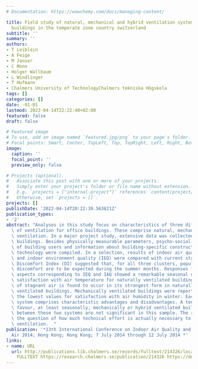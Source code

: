 ```yaml
---
# Documentation: https://wowchemy.com/docs/managing-content/

title: Field study of natural, mechanical and hybrid ventilation systems of 27 office
  buildings in the temperate zone country switzerland
subtitle: ''
summary: ''
authors:
- T Leiblein
- A Feige
- M Janser
- C Monn
- Holger Wallbaum
- L Windlinger
- T Hofmann
- Chalmers University of TechnologyChalmers tekniska Högskola
tags: []
categories: []
date: -01-01
lastmod: 2022-04-14T22:22:40+02:00
featured: false
draft: false

# Featured image
# To use, add an image named `featured.jpg/png` to your page's folder.
# Focal points: Smart, Center, TopLeft, Top, TopRight, Left, Right, BottomLeft, Bottom, BottomRight.
image:
  caption: ''
  focal_point: ''
  preview_only: false

# Projects (optional).
#   Associate this post with one or more of your projects.
#   Simply enter your project's folder or file name without extension.
#   E.g. `projects = ["internal-project"]` references `content/project/deep-learning/index.md`.
#   Otherwise, set `projects = []`.
projects: []
publishDate: '2022-04-14T20:22:39.563621Z'
publication_types:
- '2'
abstract: "Analyses in this study focus on characteristics of three different clusters\
  \ of ventilation for office buildings. These comprise natural, mechanical and hybrid\
  \ ventilation. In a major project study, extensive data was collected from 27 office\
  \ buildings. Besides physically measurable parameters, psycho-social-oriented surveys\
  \ of building users and information about building-specific constructional or building\
  \ technology were compiled. In a selection, results of indoor air quality (IAQ)\
  \ and indoor environment quality (IEQ) were compared with current standards. Thom's\
  \ Discomfort Index (DI) suggested that, for all three clusters, populations feeling\
  \ discomfort are to be expected during the summer months. Responses for certain\
  \ aspects corresponding to IEQ and IAQ showed a remarkable seasonal divergence of\
  \ satisfaction with air temperature for naturally ventilated buildings. The appearance\
  \ of stagnant air is found to occur in its strongest form in naturally and hybrid\
  \ ventilated buildings. Mechanically ventilated buildings were reported as having\
  \ the lowest values for satisfaction with air humidity in winter. Each ventilation\
  \ system comprises characteristic advantages and disadvantages. A tendency might\
  \ favour, at least seasonally, mechanically or hybrid ventilated buildings. Differences\
  \ between these two systems are not significant in this sample. The result raises\
  \ the question of how much technical effort is actually necessary to provide satisfactory\
  \ ventilation.  "
publication: '*13th International Conference on Indoor Air Quality and Climate, Indoor
  Air 2014; Hong Kong; Hong Kong; 7 July 2014 through 12 July 2014 *'
links:
- name: URL
  url: http://publications.lib.chalmers.se/records/fulltext/214326/local_214326.pdf
    FULLTEXT https://research.chalmers.se/publication/214326 https://doi.org/10.21256/zhaw-1136
---
```

